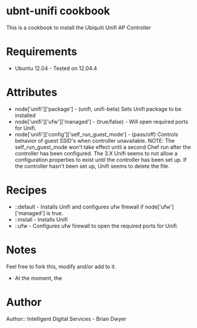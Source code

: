 # ubnt-unifi cookbook
This is a cookbook to install the Ubiquiti Unifi AP Controller

# Requirements
- Ubuntu 12.04 - Tested on 12.04.4

# Attributes
- node['unifi']['package'] - (unifi, unifi-beta) Sets Unifi package to be installed 
- node['unifi']['ufw']['managed'] - (true/false) - Will open required ports for Unifi.
- node['unifi']['config']['self_run_guest_mode'] - (pass/off) Controls behavior of guest SSID's when controller unavailable.
NOTE: The self_run_guest_mode won't take effect until a second Chef run after the controller has been configured.  The 3.X Unifi seems to not allow a configuration.properties to exist until the controller has been set up.  If the controller hasn't been set up, Unifi seems to delete the file.

# Recipes
- ::default - Installs Unifi and configures ufw firewall if node['ufw']['managed'] is true.
- ::install - Installs Unifi
- ::ufw - Configures ufw firewall to open the required ports for Unifi.

# Notes
Feel free to fork this, modify and/or add to it.
- At the moment, the 

# Author

Author:: Intelligent Digital Services - Brian Dwyer
